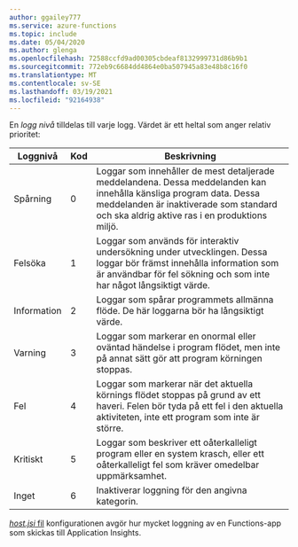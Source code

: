 ```yaml
---
author: ggailey777
ms.service: azure-functions
ms.topic: include
ms.date: 05/04/2020
ms.author: glenga
ms.openlocfilehash: 72588ccfd9ad00305cbdeaf8132999731d86b9b1
ms.sourcegitcommit: 772eb9c6684dd4864e0ba507945a83e48b8c16f0
ms.translationtype: MT
ms.contentlocale: sv-SE
ms.lasthandoff: 03/19/2021
ms.locfileid: "92164938"
---
```

En *logg nivå* tilldelas till varje logg. Värdet är ett heltal som anger relativ prioritet:

|Loggnivå    |Kod| Beskrivning |
|------------|---|--------------|
|Spårning       | 0 |Loggar som innehåller de mest detaljerade meddelandena. Dessa meddelanden kan innehålla känsliga program data. Dessa meddelanden är inaktiverade som standard och ska aldrig aktive ras i en produktions miljö.|
|Felsöka       | 1 | Loggar som används för interaktiv undersökning under utvecklingen. Dessa loggar bör främst innehålla information som är användbar för fel sökning och som inte har något långsiktigt värde. |
|Information | 2 | Loggar som spårar programmets allmänna flöde. De här loggarna bör ha långsiktigt värde. |
|Varning     | 3 | Loggar som markerar en onormal eller oväntad händelse i program flödet, men inte på annat sätt gör att program körningen stoppas. |
|Fel       | 4 | Loggar som markerar när det aktuella körnings flödet stoppas på grund av ett haveri. Felen bör tyda på ett fel i den aktuella aktiviteten, inte ett program som inte är större. |
|Kritiskt    | 5 | Loggar som beskriver ett oåterkalleligt program eller en system krasch, eller ett oåterkalleligt fel som kräver omedelbar uppmärksamhet. |
|Inget        | 6 | Inaktiverar loggning för den angivna kategorin. |

[ *host.jsi* fil](../articles/azure-functions/functions-host-json.md) konfigurationen avgör hur mycket loggning av en Functions-app som skickas till Application Insights.  
